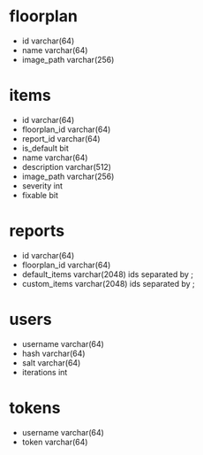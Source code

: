# floorplan

- id varchar(64)
- name varchar(64)
- image_path varchar(256)

# items

- id varchar(64)
- floorplan_id varchar(64)
- report_id varchar(64)
- is_default bit
- name varchar(64)
- description varchar(512)
- image_path varchar(256)
- severity int
- fixable bit

# reports

- id varchar(64)
- floorplan_id varchar(64)
- default_items varchar(2048)
    ids separated by ;
- custom_items varchar(2048)
    ids separated by ;

# users

- username varchar(64)
- hash varchar(64)
- salt varchar(64)
- iterations int

# tokens

- username varchar(64)
- token varchar(64)